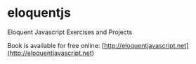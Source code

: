 # eloquentjs
Eloquent Javascript Exercises and Projects

Book is available for free online: [http://eloquentjavascript.net](http://eloquentjavascript.net)